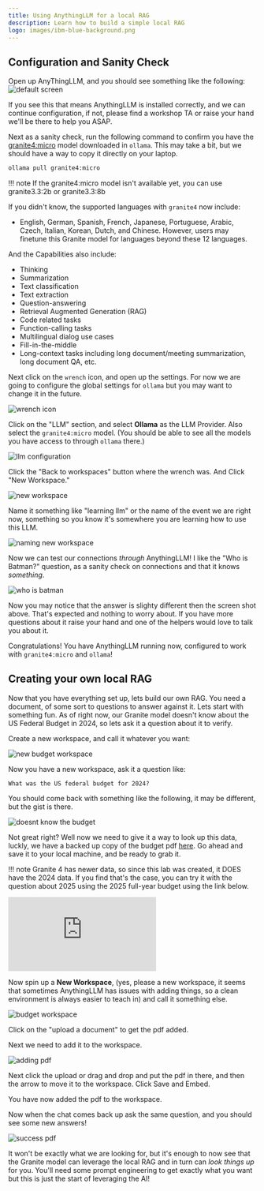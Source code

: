 ```yaml
---
title: Using AnythingLLM for a local RAG
description: Learn how to build a simple local RAG
logo: images/ibm-blue-background.png
---
```


## Configuration and Sanity Check

Open up AnyThingLLM, and you should see something like the following:
![default screen](../images/anythingllm_open_screen.png)

If you see this that means AnythingLLM is installed correctly, and we can continue configuration, if not, please find a workshop TA or
raise your hand we'll be there to help you ASAP.

Next as a sanity check, run the following command to confirm you have the [granite4:micro](https://ollama.com/library/granite4)
model downloaded in `ollama`. This may take a bit, but we should have a way to copy it directly on your laptop.

```bash
ollama pull granite4:micro
```
!!! note
    If the granite4:micro model isn't available yet, you can use granite3.3:2b or granite3.3:8b

If you didn't know, the supported languages with `granite4` now include:

- English, German, Spanish, French, Japanese, Portuguese, Arabic, Czech, Italian, Korean, Dutch, and Chinese. However, users may finetune this Granite model for languages beyond these 12 languages.

And the Capabilities also include:

- Thinking
- Summarization
- Text classification
- Text extraction
- Question-answering
- Retrieval Augmented Generation (RAG)
- Code related tasks
- Function-calling tasks
- Multilingual dialog use cases
- Fill-in-the-middle
- Long-context tasks including long document/meeting summarization, long document QA, etc.

Next click on the `wrench` icon, and open up the settings. For now we are going to configure the global settings for `ollama`
but you may want to change it in the future.

![wrench icon](../images/anythingllm_wrench_icon.png)

Click on the "LLM" section, and select **Ollama** as the LLM Provider. Also select the `granite4:micro` model. (You should be able to
see all the models you have access to through `ollama` there.)

![llm configuration](../images/anythingllm_llm_config.png)

Click the "Back to workspaces" button where the wrench was. And Click "New Workspace."

![new workspace](../images/anythingllm_new_workspace.png)

Name it something like "learning llm" or the name of the event we are right now, something so you know it's somewhere you are learning
how to use this LLM.

![naming new workspace](../images/anythingllm_naming_workspace.png)

Now we can test our connections _through_ AnythingLLM! I like the "Who is Batman?" question, as a sanity check on connections and that
it knows _something_.

![who is batman](../images/anythingllm_who_is_batman.png)

Now you may notice that the answer is slighty different then the screen shot above. That's expected and nothing to worry about. If
you have more questions about it raise your hand and one of the helpers would love to talk you about it.

Congratulations! You have AnythingLLM running now, configured to work with `granite4:micro` and `ollama`!

## Creating your own local RAG

Now that you have everything set up, lets build our own RAG. You need a document, of some sort to questions to answer against
it. Lets start with something fun. As of right now, our Granite model doesn't know about the US Federal Budget in 2024, so lets
ask it a question about it to verify.

Create a new workspace, and call it whatever you want:

![new budget workspace](../images/new_budget_workspace.png)

Now you have a new workspace, ask it a question like:

```
What was the US federal budget for 2024?
```

You should come back with something like the following, it may be different, but the gist is there.

![doesnt know the budget](../images/doent_know.png)

Not great right? Well now we need to give it a way to look up this data, luckly, we have a backed up
copy of the budget pdf [here](https://github.com/user-attachments/files/18510560/budget_fy2024.pdf).
Go ahead and save it to your local machine, and be ready to grab it.

!!! note
    Granite 4 has newer data, so since this lab was created, it DOES have the 2024 data.  If you find that's the case, you can try it with the question about 2025 using the 2025 full-year budget using the link below. 

![budget_fy2025.pdf](https://www.whitehouse.gov/wp-content/uploads/2024/03/budget_fy2025.pdf)

Now spin up a **New Workspace**, (yes, please a new workspace, it seems that sometimes AnythingLLM has
issues with adding things, so a clean environment is always easier to teach in) and call it
something else.

![budget workspace](../images/budget_workspace.png)

Click on the "upload a document" to get the pdf added.

Next we need to add it to the workspace.

![adding pdf](../images/adding_pdf.png)

Next click the upload or drag and drop and put the pdf in there, and then the arrow to move it to the
workspace. Click Save and Embed.

You have now added the pdf to the workspace.

Now when the chat comes back up ask the same question, and you should see some new answers!

![success pdf](../images/success.png)

It won't be exactly what we are looking for, but it's enough to now see that the Granite model can
leverage the local RAG and in turn can _look things up_ for you. You'll need some prompt engineering
to get exactly what you want but this is just the start of leveraging the AI!

<script data-goatcounter="https://tracker.asgharlabs.io/count"
        async src="//tracker.asgharlabs.io/count.js"></script>
